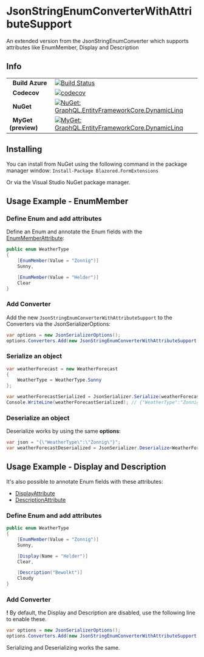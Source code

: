 # JsonStringEnumConverterWithAttributeSupport
An extended version from the JsonStringEnumConverter which supports attributes like EnumMember, Display and Description


## Info
| | |
|-|-|
| &nbsp;&nbsp;**Build Azure** | [![Build Status](https://dev.azure.com/stef/GraphQL.EntityFrameworkCore.DynamicLinq/_apis/build/status/StefH.GraphQL.EntityFrameworkCore.DynamicLinq)](https://dev.azure.com/stef/GraphQL.EntityFrameworkCore.DynamicLinq/_build/latest?definitionId=26) |
| &nbsp;&nbsp;**Codecov** | [![codecov](https://codecov.io/gh/StefH/GraphQL.EntityFrameworkCore.DynamicLinq/branch/master/graph/badge.svg)](https://codecov.io/gh/StefH/GraphQL.EntityFrameworkCore.DynamicLinq) |
| &nbsp;&nbsp;**NuGet** | [![NuGet: GraphQL.EntityFrameworkCore.DynamicLinq](https://buildstats.info/nuget/GraphQL.EntityFrameworkCore.DynamicLinq)](https://www.nuget.org/packages/GraphQL.EntityFrameworkCore.DynamicLinq)
| &nbsp;&nbsp;**MyGet (preview)** | [![MyGet: GraphQL.EntityFrameworkCore.DynamicLinq](https://buildstats.info/myget/graphql_entityframeworkcore_dynamiclinq/GraphQL.EntityFrameworkCore.DynamicLinq)](https://www.myget.org/feed/graphql_entityframeworkcore_dynamiclinq/package/nuget/GraphQL.EntityFrameworkCore.DynamicLinq) |


## Installing
You can install from NuGet using the following command in the package manager window:
`Install-Package Blazored.FormExtensions`

Or via the Visual Studio NuGet package manager.


## Usage Example - EnumMember

### Define Enum and add attributes
Define an Enum and annotate the Enum fields with the [EnumMemberAttribute](https://docs.microsoft.com/en-us/dotnet/api/system.runtime.serialization.enummemberattribute?view=netstandard-2.0):
``` c#
public enum WeatherType
{
    [EnumMember(Value = "Zonnig")]
    Sunny,

	[EnumMember(Value = "Helder")]
    Clear
}
```

### Add Converter
Add the new `JsonStringEnumConverterWithAttributeSupport` to the Converters via the JsonSerializerOptions:
``` c#
var options = new JsonSerializerOptions();
options.Converters.Add(new JsonStringEnumConverterWithAttributeSupport());
```

### Serialize an object
``` c#
var weatherForecast = new WeatherForecast
{
    WeatherType = WeatherType.Sunny
};

var weatherForecastSerialized = JsonSerializer.Serialize(weatherForecast, options);
Console.WriteLine(weatherForecastSerialized); // {"WeatherType":"Zonnig"}
```

### Deserialize an object
Deserialize works by using the same **options**:
``` c#
var json = "{\"WeatherType\":\"Zonnig\"}";
var weatherForecastDeserialized = JsonSerializer.Deserialize<WeatherForecast>(json, options);
```

## Usage Example - Display and Description
It's also possible to annotate Enum fields with these attributes:
- [DisplayAttribute](https://docs.microsoft.com/en-us/dotnet/api/system.componentmodel.dataannotations.displayattribute?view=netframework-4.8)
- [DescriptionAttribute](https://docs.microsoft.com/en-us/dotnet/api/system.componentmodel.descriptionattribute?view=netframework-4.8)


### Define Enum and add attributes
``` c#
public enum WeatherType
{
    [EnumMember(Value = "Zonnig")]
    Sunny,

    [Display(Name = "Helder")]
    Clear,

    [Description("Bewolkt")]
    Cloudy
}
```

### Add Converter
**!** By default, the Display and Description are disabled, use the following line to enable these.
``` c#
var options = new JsonSerializerOptions();
options.Converters.Add(new JsonStringEnumConverterWithAttributeSupport(null, true, true, true, true));
```

Serializing and Deserializing works the same.